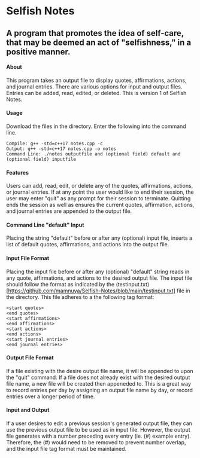 # Selfish Notes
## A program that promotes the idea of self-care, that may be deemed an act of "selfishness," in a positive manner.

#### About
This program takes an output file to display quotes, affirmations, actions, and journal entries. There are various options for input and output files. Entries can be added, read, edited, or deleted. This is version 1 of Selfish Notes. 

#### Usage
Download the files in the directory. Enter the following into the command line.
```
Compile: g++ -std=c++17 notes.cpp -c
Output: g++ -std=c++17 notes.cpp -o notes
Command Line: ./notes outputfile and (optional field) default and (optional field) inputfile
```
#### Features
Users can add, read, edit, or delete any of the quotes, affirmations, actions, or journal entries. If at any point the user would like to end their session, the user may enter "quit" as any prompt for their session to terminate. Quitting ends the session as well as ensures the current quotes, affirmation, actions, and journal entries are appended to the output file.

#### Command Line "default" Input
Placing the string "default" before or after any (optional) input file, inserts a list of default quotes, affirmations, and actions into the output file.

#### Input File Format
Placing the input file before or after any (optional) "default" string reads in any quote, affirmations, and actions to the desired output file. The input file should follow the format as indicated by the (testinput.txt)[https://github.com/mamnuya/Selfish-Notes/blob/main/testinput.txt] file in the directory. This file adheres to a the following tag format:
```
<start quotes>
<end quotes>
<start affirmations>
<end affirmations>
<start actions>
<end actions>
<start journal entries>
<end journal entries>
```

#### Output File Format
If a file existing with the desire output file name, it will be appended to upon the "quit" command. If a file does not already exist with the desired output file name, a new file will be created then appeneded to. This is a great way to record entries per day by assigning an output file name by day, or record entries over a longer period of time. 

#### Input and Output
If a user desires to edit a previous session's generated output file, they can use the previous output file to be used as in input file. However, the output file generates with a number preceding every entry (ie. (#) example entry). Therefore, the (#) would need to be removed to prevent number overlap, and the input file tag format must be maintained.
